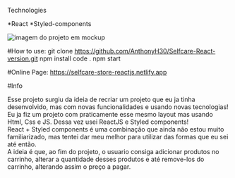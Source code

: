 Technologies

*React
*Styled-components

<img src="https://cdn.discordapp.com/attachments/334770078069293056/1011339928069742602/selfcare-pronto.png" alt="imagem do projeto em mockup">

#How to use:
git clone https://github.com/AnthonyH30/Selfcare-React-version.git
npm install
code .
npm start

#Online Page: <a target="_blank" href="https://selfcare-store-reactjs.netlify.app">https://selfcare-store-reactjs.netlify.app</a>

#Info 

Esse projeto surgiu da ideia de recriar um projeto que eu ja tinha desenvolvido, mas com novas funcionalidades e usando novas tecnologias! <br>
Eu ja fiz um projeto com praticamente esse mesmo layout mas usando Html, Css e JS. Dessa vez usei ReactJS e Styled components! <br>
React + Styled components é uma combinação que ainda não estou muito familiarizado, mas tentei dar meu melhor para utilizar das formas que eu sei até então. <br>
A ideia é que, ao fim do projeto, o usuario consiga adicionar produtos no carrinho, alterar a quantidade desses produtos e até remove-los do carrinho, alterando assim o preço a pagar.
